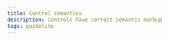 ```yaml
---
title: Control semantics
description: Controls have correct semantic markup
tags: guideline
---
```

